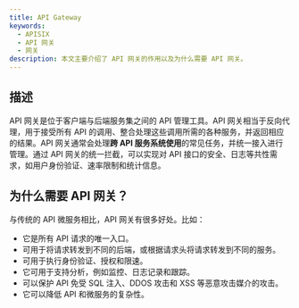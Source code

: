 ```yaml
---
title: API Gateway
keywords:
  - APISIX
  - API 网关
  - 网关
description: 本文主要介绍了 API 网关的作用以及为什么需要 API 网关。
---
```


<!--
#
# Licensed to the Apache Software Foundation (ASF) under one or more
# contributor license agreements.  See the NOTICE file distributed with
# this work for additional information regarding copyright ownership.
# The ASF licenses this file to You under the Apache License, Version 2.0
# (the "License"); you may not use this file except in compliance with
# the License.  You may obtain a copy of the License at
#
#     http://www.apache.org/licenses/LICENSE-2.0
#
# Unless required by applicable law or agreed to in writing, software
# distributed under the License is distributed on an "AS IS" BASIS,
# WITHOUT WARRANTIES OR CONDITIONS OF ANY KIND, either express or implied.
# See the License for the specific language governing permissions and
# limitations under the License.
#
-->

## 描述

API 网关是位于客户端与后端服务集之间的 API 管理工具。API 网关相当于反向代理，用于接受所有 API 的调用、整合处理这些调用所需的各种服务，并返回相应的结果。API 网关通常会处理**跨 API 服务系统使用**的常见任务，并统一接入进行管理。通过 API 网关的统一拦截，可以实现对 API 接口的安全、日志等共性需求，如用户身份验证、速率限制和统计信息。

## 为什么需要 API 网关？

与传统的 API 微服务相比，API 网关有很多好处。比如：

- 它是所有 API 请求的唯一入口。
- 可用于将请求转发到不同的后端，或根据请求头将请求转发到不同的服务。
- 可用于执行身份验证、授权和限速。
- 它可用于支持分析，例如监控、日志记录和跟踪。
- 可以保护 API 免受 SQL 注入、DDOS 攻击和 XSS 等恶意攻击媒介的攻击。
- 它可以降低 API 和微服务的复杂性。
